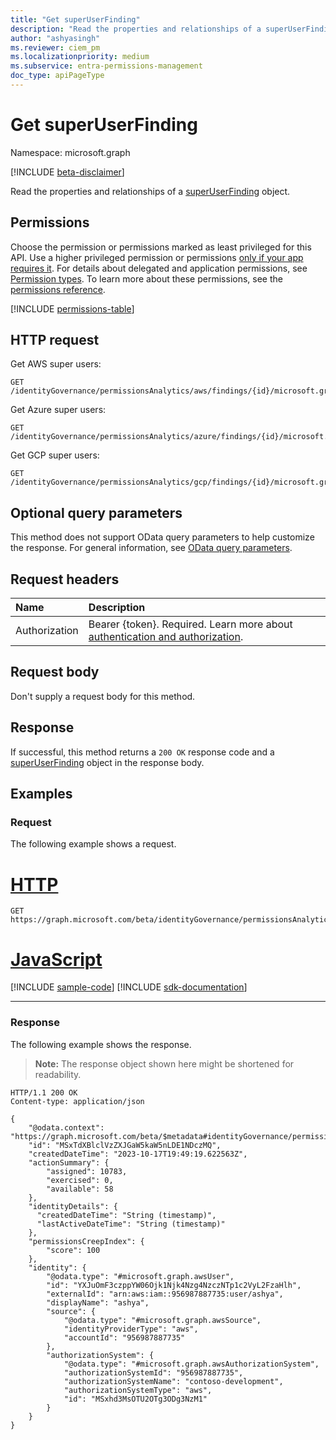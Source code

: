 ```yaml
---
title: "Get superUserFinding"
description: "Read the properties and relationships of a superUserFinding object."
author: "ashyasingh"
ms.reviewer: ciem_pm
ms.localizationpriority: medium
ms.subservice: entra-permissions-management
doc_type: apiPageType
---
```


# Get superUserFinding
Namespace: microsoft.graph

[!INCLUDE [beta-disclaimer](../../includes/beta-disclaimer.md)]

Read the properties and relationships of a [superUserFinding](../resources/superuserfinding.md) object.

## Permissions
Choose the permission or permissions marked as least privileged for this API. Use a higher privileged permission or permissions [only if your app requires it](/graph/permissions-overview#best-practices-for-using-microsoft-graph-permissions). For details about delegated and application permissions, see [Permission types](/graph/permissions-overview#permission-types). To learn more about these permissions, see the [permissions reference](/graph/permissions-reference).
 
<!-- { "blockType": "permissions", "name": "superuserfinding_get" } -->
[!INCLUDE [permissions-table](../includes/permissions/superuserfinding-get-permissions.md)]

## HTTP request

Get AWS super users:
<!-- {
  "blockType": "ignored"
}
-->
``` http
GET /identityGovernance/permissionsAnalytics/aws/findings/{id}/microsoft.graph.superUserFinding
```

Get Azure super users:
<!-- {
  "blockType": "ignored",
}
-->
``` http
GET /identityGovernance/permissionsAnalytics/azure/findings/{id}/microsoft.graph.superUserFinding
```

Get GCP super users:
<!-- {
  "blockType": "ignored",
}
-->
``` http
GET /identityGovernance/permissionsAnalytics/gcp/findings/{id}/microsoft.graph.superUserFinding
```

## Optional query parameters
This method does not support OData query parameters to help customize the response. For general information, see [OData query parameters](/graph/query-parameters).

## Request headers
|Name|Description|
|:---|:---|
|Authorization|Bearer {token}. Required. Learn more about [authentication and authorization](/graph/auth/auth-concepts).|

## Request body
Don't supply a request body for this method.

## Response

If successful, this method returns a `200 OK` response code and a [superUserFinding](../resources/superuserfinding.md) object in the response body.

## Examples

### Request
The following example shows a request.
# [HTTP](#tab/http)
<!-- {
  "blockType": "request",
  "name": "get_superuserfinding"
}
-->
``` http
GET https://graph.microsoft.com/beta/identityGovernance/permissionsAnalytics/aws/findings/MSxTdXBlclVzZXJGaW5kaW5nLDE1NDczMQ/microsoft.graph.superUserFinding
```

# [JavaScript](#tab/javascript)
[!INCLUDE [sample-code](../includes/snippets/javascript/get-superuserfinding-javascript-snippets.md)]
[!INCLUDE [sdk-documentation](../includes/snippets/snippets-sdk-documentation-link.md)]

---

### Response
The following example shows the response.
>**Note:** The response object shown here might be shortened for readability.
<!-- {
  "blockType": "response",
  "truncated": true,
  "@odata.type": "microsoft.graph.superUserFinding"
}
-->
``` http
HTTP/1.1 200 OK
Content-type: application/json

{
    "@odata.context": "https://graph.microsoft.com/beta/$metadata#identityGovernance/permissionsAnalytics/aws/findings/microsoft.graph.superUserFinding/$entity",
    "id": "MSxTdXBlclVzZXJGaW5kaW5nLDE1NDczMQ",
    "createdDateTime": "2023-10-17T19:49:19.622563Z",
    "actionSummary": {
        "assigned": 10783,
        "exercised": 0,
        "available": 58
    },
    "identityDetails": {
      "createdDateTime": "String (timestamp)",
      "lastActiveDateTime": "String (timestamp)"
    },
    "permissionsCreepIndex": {
        "score": 100
    },
    "identity": {
        "@odata.type": "#microsoft.graph.awsUser",
        "id": "YXJuOmF3czppYW06Ojk1Njk4Nzg4NzczNTp1c2VyL2FzaHlh",
        "externalId": "arn:aws:iam::956987887735:user/ashya",
        "displayName": "ashya",
        "source": {
            "@odata.type": "#microsoft.graph.awsSource",
            "identityProviderType": "aws",
            "accountId": "956987887735"
        },
        "authorizationSystem": {
            "@odata.type": "#microsoft.graph.awsAuthorizationSystem",
            "authorizationSystemId": "956987887735",
            "authorizationSystemName": "contoso-development",
            "authorizationSystemType": "aws",
            "id": "MSxhd3MsOTU2OTg3ODg3NzM1"
        }
    }
}
```
